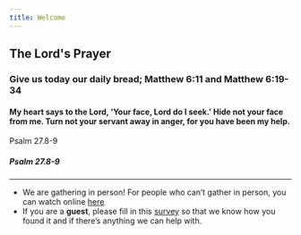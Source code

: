 ```yaml
---
title: Welcome
---
```


## The Lord's Prayer
### Give us today our daily bread; Matthew 6:11 and Matthew 6:19-34

#### My heart says to the Lord, 'Your face, Lord do I seek.' Hide not your face from me. Turn not your servant away in anger, for you have been my help. 
Psalm 27.8-9


##### Psalm 27.8-9

---
- We are gathering in person! For people who can’t gather in person, you can watch online [here](https://stgeorgeshurstville.org.au/sunday-english-online)
- If you are a **guest**, please fill in this [survey](https://tinyurl.com/SGHACsurvey) so that we know how you found it and if there’s anything we can help with.
